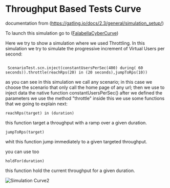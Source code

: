 Throughput Based Tests Curve
============================

documentation from (https://gatling.io/docs/2.3/general/simulation_setup/)

To launch this simulation go to ([FalabellaCyberCurve](https://bitbucket.adessa.cl/projects/PERF/repos/performance-gatling-examples/browse/src/main/gatling/simulations/ThroughputBasedTests.scala))


Here we try to show a simulation where we used Throttling.
In this simulation we try to simulate the progressive increment of Virtual Users per second:

```

 ScenarioTest.scn.inject(constantUsersPerSec(400) during( 60 seconds)).throttle(reachRps(20) in (20 seconds),jumpToRps(10))

```

as you can see in this simulation we call any scenario; in this case we choose the scenario that only call the home page of any url; then we use to inject data  the native function constantUsersPerSec() after we defined the parameters we  use the method "throttle" inside this we use some functions that we going to explain next:

```
reachRps(target) in (duration)
```
this function target a throughput with a ramp over a given duration.

```
jumpToRps(target)
```
whit this function jump immediately to a given targeted throughput.

you can use too

```
holdFor(duration)
```
this function hold the current throughput for a given duration.

![Simulation Curve2](../src/test/resources/img/ThroughputBasedTestsCurve.png)
